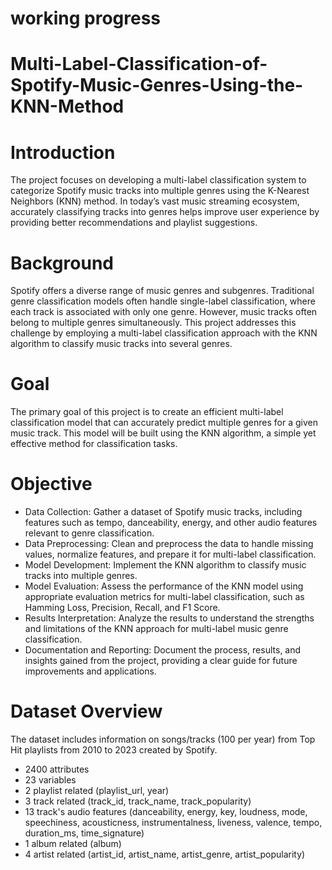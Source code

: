 # working progress

# Multi-Label-Classification-of-Spotify-Music-Genres-Using-the-KNN-Method

# Introduction
The project focuses on developing a multi-label classification system to categorize Spotify music tracks into multiple genres using the K-Nearest Neighbors (KNN) method. In today’s vast music streaming ecosystem, accurately classifying tracks into genres helps improve user experience by providing better recommendations and playlist suggestions.

# Background
Spotify offers a diverse range of music genres and subgenres. Traditional genre classification models often handle single-label classification, where each track is associated with only one genre. However, music tracks often belong to multiple genres simultaneously. This project addresses this challenge by employing a multi-label classification approach with the KNN algorithm to classify music tracks into several genres.

# Goal
The primary goal of this project is to create an efficient multi-label classification model that can accurately predict multiple genres for a given music track. This model will be built using the KNN algorithm, a simple yet effective method for classification tasks.

# Objective
- Data Collection: Gather a dataset of Spotify music tracks, including features such as tempo, danceability, energy, and other audio features relevant to genre classification.
- Data Preprocessing: Clean and preprocess the data to handle missing values, normalize features, and prepare it for multi-label classification.
- Model Development: Implement the KNN algorithm to classify music tracks into multiple genres.
- Model Evaluation: Assess the performance of the KNN model using appropriate evaluation metrics for multi-label classification, such as Hamming Loss, Precision, Recall, and F1 Score.
- Results Interpretation: Analyze the results to understand the strengths and limitations of the KNN approach for multi-label music genre classification.
- Documentation and Reporting: Document the process, results, and insights gained from the project, providing a clear guide for future improvements and applications.

# Dataset Overview

The dataset includes information on songs/tracks (100 per year) from Top Hit playlists from 2010 to 2023 created by Spotify.

- 2400 attributes
- 23 variables
- 2 playlist related (playlist_url, year)
- 3 track related (track_id, track_name, track_popularity)
- 13 track's audio features (danceability, energy, key, loudness, mode, speechiness, acousticness, instrumentalness, liveness, valence, tempo, duration_ms, time_signature)
- 1 album related (album)
- 4 artist related (artist_id, artist_name, artist_genre, artist_popularity)
